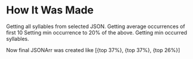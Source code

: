 # How It Was Made

Getting all syllables from selected JSON.
Getting average occurrences of first 10
Setting min occurrence to 20% of the above.
Getting min occurred syllables.

Now final JSONArr was created like [{top 37%}, {top 37%}, {top 26%}]
